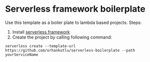 # Serverless framework boilerplate

Use this template as a boiler plate to lambda based projects. Steps:

1. Install [serverless framework](https://www.serverless.com/framework/docs/getting-started/)
2. Create the project by calling following command:

`serverless create --template-url https://github.com/orhankutlu/serverless-boilerplate --path yourServiceName`
